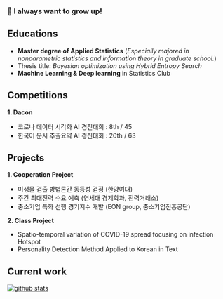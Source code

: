 ### 🤔 I always want to grow up!

## Educations
- **Master degree of Applied Statistics**
   (*Especially majored in nonparametric statistics and information theory in graduate school.*)
- Thesis title: *Bayesian optimization using Hybrid Entropy Search*
- **Machine Learning & Deep learning** in Statistics Club

## Competitions

**1. Dacon**
- 코로나 데이터 시각화 AI 경진대회 : 8th / 45
- 한국어 문서 추출요약 AI 경진대회 : 20th / 63

## Projects
**1. Cooperation Project**
- 미생물 검출 방법론간 동등성 검정 (한양여대)
- 주간 최대전력 수요 예측 (연세대 경제학과, 전력거래소)
- 중소기업 특화 선행 경기지수 개발 (EON group, 중소기업진흥공단) 

**2. Class Project**
- Spatio-temporal variation of COVID-19 spread focusing on infection Hotspot
- Personality Detection Method Applied to Korean in Text

## Current work

[![github stats](https://github-readme-stats.vercel.app/api?username=danaing&show_icons=true&hide_border=False)](https://github.com/danaing)


<!--
**decision-J/decision-J** is a ✨ _special_ ✨ repository because its `README.md` (this file) appears on your GitHub profile.

Here are some ideas to get you started:

- 🔭 I’m currently working on ...
- 🌱 I’m currently learning ...
- 👯 I’m looking to collaborate on ...
- 🤔 I’m looking for help with ...
- 💬 Ask me about ...
- 📫 How to reach me: ...
- 😄 Pronouns: ...
- ⚡ Fun fact: ...
-->
